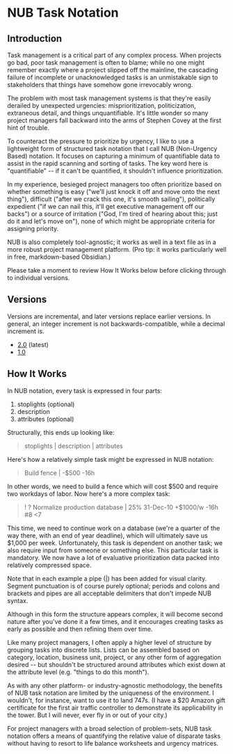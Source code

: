 # NUB Task Notation

## Introduction

Task management is a critical part of any complex process. When projects go bad, poor task management is often to blame; while no one might remember exactly where a project slipped off the mainline, the cascading failure of incomplete or unacknowledged tasks is an unmistakable sign to stakeholders that things have somehow gone irrevocably wrong.

The problem with most task management systems is that they're easily derailed by unexpected urgencies: misprioritization, politicization, extraneous detail, and things unquantifiable. It's little wonder so many project managers fall backward into the arms of Stephen Covey at the first hint of trouble.

To counteract the pressure to prioritize by urgency, I like to use a lightweight form of structured task notation that I call NUB (Non-Urgency Based) notation. It focuses on capturing a minimum of quantifiable data to assist in the rapid scanning and sorting of tasks. The key word here is "quantifiable" -- if it can't be quantified, it shouldn't influence prioritization.

In my experience, besieged project managers too often prioritize based on whether something is easy ("we'll just knock it off and move onto the next thing"), difficult ("after we crack this one, it's smooth sailing"), politically expedient ("if we can nail this, it'll get executive management off our backs") or a source of irritation ("God, I'm tired of hearing about this; just do it and let's move on"), none of which might be appropriate criteria for assigning priority.

NUB is also completely tool-agnostic; it works as well in a text file as in a more robust project management platform. (Pro tip: it works particularly well in free, markdown-based Obsidian.)

Please take a moment to review How It Works below before clicking through to individual versions.

## Versions

Versions are incremental, and later versions replace earlier versions. In general, an integer increment is not backwards-compatible, while a decimal increment is.

- [2.0](versions/2-0.md) (latest)
- [1.0](versions/1-0.md)

## How It Works

In NUB notation, every task is expressed in four parts:

1. stoplights (optional)
2. description
3. attributes (optional)

Structurally, this ends up looking like:

<blockquote>stoplights | description | attributes</blockquote>

Here's how a relatively simple task might be expressed in NUB notation:

<blockquote>Build fence | -$500 -16h</blockquote>

In other words, we need to build a fence which will cost $500 and require two workdays of labor. Now here's a more complex task:

<blockquote>! ? Normalize production database | 25% 31-Dec-10 +$1000/w -16h #8 &lt;7</blockquote>

This time, we need to continue work on a database (we're a quarter of the way there, with an end of year deadline), which will ultimately save us $1,000 per week. Unfortunately, this task is dependent on another task; we also require input from someone or something else. This particular task is mandatory. We now have a lot of evaluative prioritization data packed into relatively compressed space.

Note that in each example a pipe (|) has been added for visual clarity. Segment punctuation is of course purely optional; periods and colons and brackets and pipes are all acceptable delimiters that don't impede NUB syntax.

Although in this form the structure appears complex, it will become second nature after you've done it a few times, and it encourages creating tasks as early as possible and then refining them over time.

Like many project managers, I often apply a higher level of structure by grouping tasks into discrete lists. Lists can be assembled based on category, location, business unit, project, or any other form of aggregation desired -- but shouldn't be structured around attributes which exist down at the attribute level (e.g. "things to do this month").

As with any other platform- or industry-agnostic methodology, the benefits of NUB task notation are limited by the uniqueness of the environment. I wouldn't, for instance, want to use it to land 747s. (I have a $20 Amazon gift certificate for the first air traffic controller to demonstrate its applicability in the tower. But I will never, ever fly in or out of your city.)

For project managers with a broad selection of problem-sets, NUB task notation offers a means of quantifying the relative value of disparate tasks without having to resort to life balance worksheets and urgency matrices.
